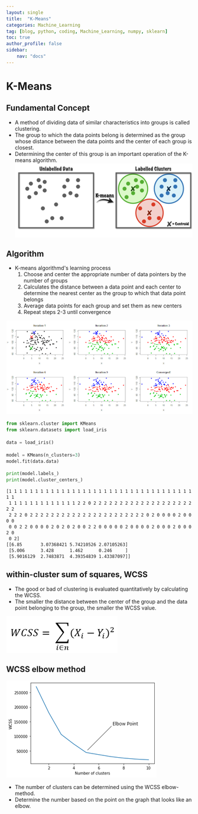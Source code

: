 ```yaml
---
layout: single
title:  "K-Means"
categories: Machine_Learning
tag: [blog, python, coding, Machine_Learning, numpy, sklearn]
toc: true
author_profile: false
sidebar:
    nav: "docs"
---
```


# K-Means

## Fundamental Concept

- A method of dividing data of similar characteristics into groups is called clustering.
- The group to which the data points belong is determined as the group whose distance between the data points and the center of each group is closest.
- Determining the center of this group is an important operation of the K-means algorithm.
![img](/images/2022-04-09-K-Means/K-means.png)

## Algorithm

- K-means algorithmd's learning process
    1. Choose and center the appropriate number of data pointers by the number of groups
    2. Calculates the distance between a data point and each center to determine the nearest center as the group to which that data point belongs
    3. Average data points for each group and set them as new centers
    4. Repeat steps 2-3 until convergence
    
![img](/images/2022-04-09-K-Means/K-Means_Process.png)


```python
from sklearn.cluster import KMeans
from sklearn.datasets import load_iris

data = load_iris()

model = KMeans(n_clusters=3)
model.fit(data.data)

print(model.labels_)
print(model.cluster_centers_)
```

    [1 1 1 1 1 1 1 1 1 1 1 1 1 1 1 1 1 1 1 1 1 1 1 1 1 1 1 1 1 1 1 1 1 1 1 1 1
     1 1 1 1 1 1 1 1 1 1 1 1 1 2 2 0 2 2 2 2 2 2 2 2 2 2 2 2 2 2 2 2 2 2 2 2 2
     2 2 2 0 2 2 2 2 2 2 2 2 2 2 2 2 2 2 2 2 2 2 2 2 2 2 0 2 0 0 0 0 2 0 0 0 0
     0 0 2 2 0 0 0 0 2 0 2 0 2 0 0 2 2 0 0 0 0 0 2 0 0 0 0 2 0 0 0 2 0 0 0 2 0
     0 2]
    [[6.85       3.07368421 5.74210526 2.07105263]
     [5.006      3.428      1.462      0.246     ]
     [5.9016129  2.7483871  4.39354839 1.43387097]]
    

## within-cluster sum of squares, WCSS

- The good or bad of clustering is evaluated quantitatively by calculating the WCSS.
- The smaller the distance between the center of the group and the data point belonging to the group, the smaller the WCSS value.

![img](/images/2022-04-09-K-Means/WCSS.png)

## WCSS elbow method

![img](/images/2022-04-09-K-Means/WCSS_elbow_method.png)

- The number of clusters can be determined using the WCSS elbow-method.
- Determine the number based on the point on the graph that looks like an elbow.
